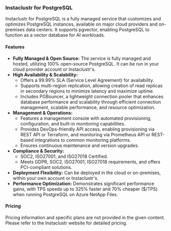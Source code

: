 ### Instaclustr for PostgreSQL

Instaclustr for PostgreSQL is a fully managed service that customizes and optimizes PostgreSQL instances, available on major cloud providers and on-premises data centers. It supports pgvector, enabling PostgreSQL to function as a vector database for AI workloads.

#### Features

*   **Fully Managed & Open Source:** The service is fully managed and hosted, utilizing 100% open-source PostgreSQL. It can be run in your cloud provider account or Instaclustr's.
*   **High Availability & Scalability:**
    *   Offers a 99.99% SLA (Service Level Agreement) for availability.
    *   Supports multi-region replication, allowing creation of read replicas in secondary regions to minimize latency and maximize uptime.
    *   Includes PGBouncer, a lightweight connection pooler that enhances database performance and scalability through efficient connection management, scalable performance, and resource optimization.
*   **Management & Operations:**
    *   Features a management console with automated provisioning, configuration, and built-in monitoring capabilities.
    *   Provides DevOps-friendly API access, enabling provisioning via REST API or Terraform, and monitoring via Prometheus API or REST-based integrations to common monitoring platforms.
    *   Ensures continuous maintenance and version upgrades.
*   **Compliance & Security:**
    *   SOC2, ISO27001, and ISO27018 Certified.
    *   Meets GDPR, SOC2, ISO27001, ISO27018 requirements, and offers PCI-compliant solutions.
*   **Deployment Flexibility:** Can be deployed in the cloud or on-premises, within your own account or Instaclustr's.
*   **Performance Optimization:** Demonstrates significant performance gains, with TPS speeds up to 325% faster and 70% cheaper ($/TPS) when running PostgreSQL on Azure NetApp Files.

#### Pricing

Pricing information and specific plans are not provided in the given content. Please refer to the Instaclustr website for detailed pricing.